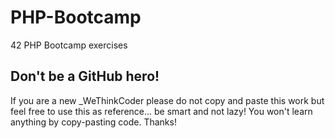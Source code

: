 # PHP-Bootcamp
42 PHP Bootcamp exercises

## Don't be a GitHub hero!

If you are a new _WeThinkCoder please do not copy and paste this work but feel free to use this as reference... be smart and not lazy! You won't learn anything by copy-pasting code. Thanks!
